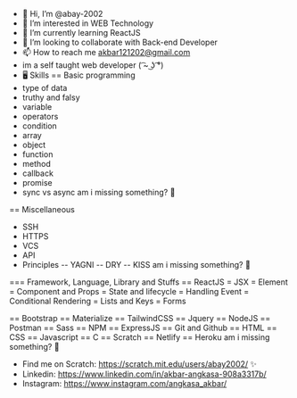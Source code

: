 - 👋 Hi, I’m @abay-2002
- 👀 I’m interested in WEB Technology
- 🌱 I’m currently learning ReactJS
- 💞️ I’m looking to collaborate with Back-end Developer
- 📫 How to reach me akbar121202@gmail.com
- im a self taught web developer ( ͡~ ͜ʖ ͡°)
- 🖥️ Skills
== Basic programming
- type of data
- truthy and falsy
- variable
- operators
- condition
- array
- object
- function
- method
- callback
- promise
- sync vs async
am i missing something? 🤔

== Miscellaneous
- SSH
- HTTPS
- VCS
- API
- Principles
-- YAGNI
-- DRY
-- KISS
am i missing something? 🤔

=== Framework, Language, Library and Stuffs
== ReactJS
= JSX
= Element
= Component and Props
= State and lifecycle
= Handling Event
= Conditional Rendering
= Lists and Keys
= Forms

== Bootstrap
== Materialize
== TailwindCSS
== Jquery
== NodeJS
== Postman
== Sass
== NPM
== ExpressJS
== Git and Github
== HTML
== CSS
== Javascript
== C
== Scratch
== Netlify
== Heroku
am i missing something? 🤔

- Find me on Scratch: https://scratch.mit.edu/users/abay2002/ ✨
- Linkedin: https://www.linkedin.com/in/akbar-angkasa-908a3317b/
- Instagram: https://www.instagram.com/angkasa_akbar/
<!---
abay-2002/abay-2002 is a ✨ special ✨ repository because its `README.md` (this file) appears on your GitHub profile.
You can click the Preview link to take a look at your changes.
--->
